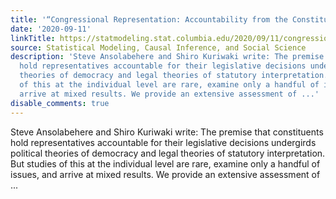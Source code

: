```yaml
---
title: '“Congressional Representation: Accountability from the Constituent’s Perspective”'
date: '2020-09-11'
linkTitle: https://statmodeling.stat.columbia.edu/2020/09/11/congressional-representation-accountability-from-the-constituents-perspective/
source: Statistical Modeling, Causal Inference, and Social Science
description: 'Steve Ansolabehere and Shiro Kuriwaki write: The premise that constituents
  hold representatives accountable for their legislative decisions undergirds political
  theories of democracy and legal theories of statutory interpretation. But studies
  of this at the individual level are rare, examine only a handful of issues, and
  arrive at mixed results. We provide an extensive assessment of ...'
disable_comments: true
---
```

Steve Ansolabehere and Shiro Kuriwaki write: The premise that constituents hold representatives accountable for their legislative decisions undergirds political theories of democracy and legal theories of statutory interpretation. But studies of this at the individual level are rare, examine only a handful of issues, and arrive at mixed results. We provide an extensive assessment of ...